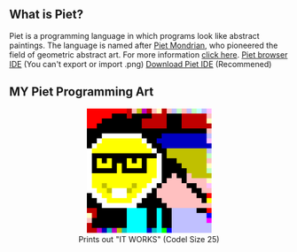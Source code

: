 ## What is Piet?
Piet is a programming language in which programs look like abstract paintings. The language is named after [Piet Mondrian](http://www.ibiblio.org/wm/paint/auth/mondrian/), who pioneered the field of geometric abstract art. For more information [click here](https://www.dangermouse.net/esoteric/piet.html).
[Piet browser IDE](https://gabriellesc.github.io/piet/) (You can't export or import .png)
[Download Piet IDE](https://github.com/dnek/pietron/releases) (Recommened)

## MY Piet Programming Art
<div align="center"><img src="itJustWorks/ItWorks.png" height="225px"></div>
<div align="center"> Prints out "IT WORKS" (Codel Size 25) </div>

